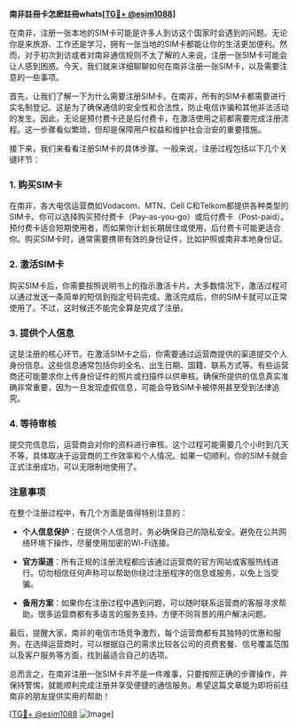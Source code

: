 **南非註冊卡怎麽註冊whats[[TG💪+ @esim1088](https://t.me/s/esim1088)]**

在南非，注册一张本地的SIM卡可能是许多人到访这个国家时会遇到的问题。无论你是来旅游、工作还是学习，拥有一张当地的SIM卡都能让你的生活更加便利。然而，对于初次到访或者对南非通信规则不太了解的人来说，注册一张SIM卡可能会让人感到困惑。今天，我们就来详细聊聊如何在南非注册一张SIM卡，以及需要注意的一些事项。

首先，让我们了解一下为什么需要注册SIM卡。在南非，所有的SIM卡都需要进行实名制登记。这是为了确保通信的安全性和合法性，防止电信诈骗和其他非法活动的发生。因此，无论是预付费卡还是后付费卡，在激活使用之前都需要完成注册流程。这一步骤看似繁琐，但却是保障用户权益和维护社会治安的重要措施。

接下来，我们来看看注册SIM卡的具体步骤。一般来说，注册过程包括以下几个关键环节：

### 1. 购买SIM卡

在南非，各大电信运营商如Vodacom、MTN、Cell C和Telkom都提供各种类型的SIM卡。你可以选择购买预付费卡（Pay-as-you-go）或后付费卡（Post-paid）。预付费卡适合短期使用者，而如果你计划长期居住或使用，后付费卡可能更适合你。购买SIM卡时，通常需要携带有效的身份证件，比如护照或南非本地身份证。

### 2. 激活SIM卡

购买SIM卡后，你需要按照说明书上的指示激活卡片。大多数情况下，激活过程可以通过发送一条简单的短信到指定号码完成。激活完成后，你的SIM卡就可以正常使用了。不过，这时候还不能完全算是完成了注册。

### 3. 提供个人信息

这是注册的核心环节。在激活SIM卡之后，你需要通过运营商提供的渠道提交个人身份信息。这些信息通常包括你的全名、出生日期、国籍、联系方式等。有些运营商还可能要求你上传身份证件的照片或扫描件以供审核。确保所提供的信息真实准确非常重要，因为一旦发现虚假信息，可能会导致SIM卡被停用甚至受到法律追究。

### 4. 等待审核

提交完信息后，运营商会对你的资料进行审核。这个过程可能需要几个小时到几天不等，具体取决于运营商的工作效率和个人情况。如果一切顺利，你的SIM卡就会正式注册成功，可以无限制地使用了。

### 注意事项

在整个注册过程中，有几个方面是值得特别注意的：

- **个人信息保护**：在提供个人信息时，务必确保自己的隐私安全。避免在公共网络环境下操作，尽量使用加密的Wi-Fi连接。
  
- **官方渠道**：所有正规的注册流程都应该通过运营商的官方网站或客服热线进行。切勿相信任何声称可以帮助你绕过注册程序的信息或服务，以免上当受骗。

- **备用方案**：如果你在注册过程中遇到问题，可以随时联系运营商的客服寻求帮助。很多运营商都有多语言的服务支持，方便不同背景的用户解决问题。

最后，提醒大家，南非的电信市场竞争激烈，每个运营商都有其独特的优惠和服务。在选择运营商时，可以根据自己的需求比较各公司的资费套餐、信号覆盖范围以及客户服务等方面，找到最适合自己的选项。

总而言之，在南非注册一张SIM卡并不是一件难事，只要按照正确的步骤操作，并保持警惕，就能顺利完成注册并享受便捷的通信服务。希望这篇文章能为即将前往南非的朋友提供实用的帮助！

[[TG💪+ @esim1088](https://t.me/s/esim1088) ![Image](https://i.postimg.cc/4NQfJmqS/Snipaste-2025-05-13-00-14-12.png)]